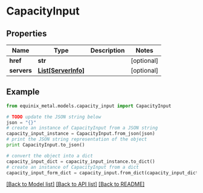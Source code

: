 # CapacityInput


## Properties
Name | Type | Description | Notes
------------ | ------------- | ------------- | -------------
**href** | **str** |  | [optional] 
**servers** | [**List[ServerInfo]**](ServerInfo.md) |  | [optional] 

## Example

```python
from equinix_metal.models.capacity_input import CapacityInput

# TODO update the JSON string below
json = "{}"
# create an instance of CapacityInput from a JSON string
capacity_input_instance = CapacityInput.from_json(json)
# print the JSON string representation of the object
print CapacityInput.to_json()

# convert the object into a dict
capacity_input_dict = capacity_input_instance.to_dict()
# create an instance of CapacityInput from a dict
capacity_input_form_dict = capacity_input.from_dict(capacity_input_dict)
```
[[Back to Model list]](../README.md#documentation-for-models) [[Back to API list]](../README.md#documentation-for-api-endpoints) [[Back to README]](../README.md)


